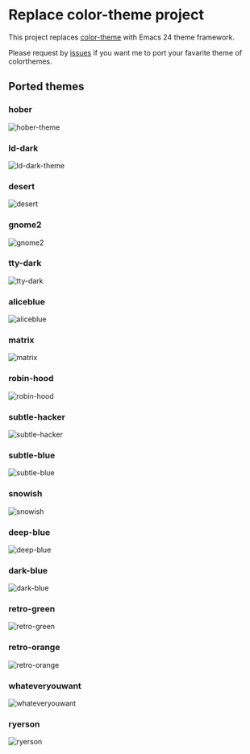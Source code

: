 # Replace color-theme project

This project replaces [color-theme](http://www.nongnu.org/color-theme/) with Emacs 24 theme framework.

Please request by [issues](https://github.com/emacs-jp/replace-colorthemes/issues) if you want me to port your favarite theme of colorthemes.


## Ported themes

### hober

![hober-theme](images/hober-theme.png)

### ld-dark

![ld-dark-theme](images/ld-dark-theme.png)

### desert

![desert](images/desert-theme.png)

### gnome2

![gnome2](images/gnome2-theme.png)

### tty-dark

![tty-dark](images/tty-dark-theme.png)

### aliceblue

![aliceblue](images/aliceblue-theme.png)

### matrix

![matrix](images/matrix-theme.png)

### robin-hood

![robin-hood](images/robin-hood-theme.png)

### subtle-hacker

![subtle-hacker](images/subtle-hacker-theme.png)

### subtle-blue

![subtle-blue](images/subtle-blue-theme.png)

### snowish

![snowish](images/snowish-theme.png)

### deep-blue

![deep-blue](images/deep-blue-theme.png)

### dark-blue

![dark-blue](images/dark-blue-theme.png)

### retro-green

![retro-green](images/retro-green-theme.png)

### retro-orange

![retro-orange](images/retro-orange-theme.png)

### whateveryouwant

![whateveryouwant](images/whateveryouwant-theme.png)

### ryerson

![ryerson](images/ryerson-theme.png)
